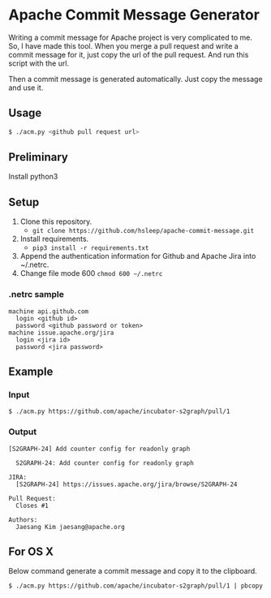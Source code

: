 # Apache Commit Message Generator

Writing a commit message for Apache project is very complicated to me. So, I have made this tool.
When you merge a pull request and write a commit message for it, just copy the url of the pull request. And run this script with the url.

Then a commit message is generated automatically. Just copy the message and use it.

## Usage

```sh
$ ./acm.py <github pull request url>
```

## Preliminary

Install python3

## Setup

1. Clone this repository.
	- `git clone https://github.com/hsleep/apache-commit-message.git`
2. Install requirements.
	- `pip3 install -r requirements.txt`
3. Append the authentication information for Github and Apache Jira into ~/.netrc.
4. Change file mode 600 `chmod 600 ~/.netrc`

### .netrc sample

```
machine api.github.com
  login <github id>
  password <github password or token>
machine issue.apache.org/jira
  login <jira id>
  password <jira password>
```

## Example

### Input

```
$ ./acm.py https://github.com/apache/incubator-s2graph/pull/1
```

### Output

```
[S2GRAPH-24] Add counter config for readonly graph

  S2GRAPH-24: Add counter config for readonly graph

JIRA:
  [S2GRAPH-24] https://issues.apache.org/jira/browse/S2GRAPH-24

Pull Request:
  Closes #1

Authors:
  Jaesang Kim jaesang@apache.org
```

## For OS X

Below command generate a commit message and copy it to the clipboard.

```
$ ./acm.py https://github.com/apache/incubator-s2graph/pull/1 | pbcopy
```
